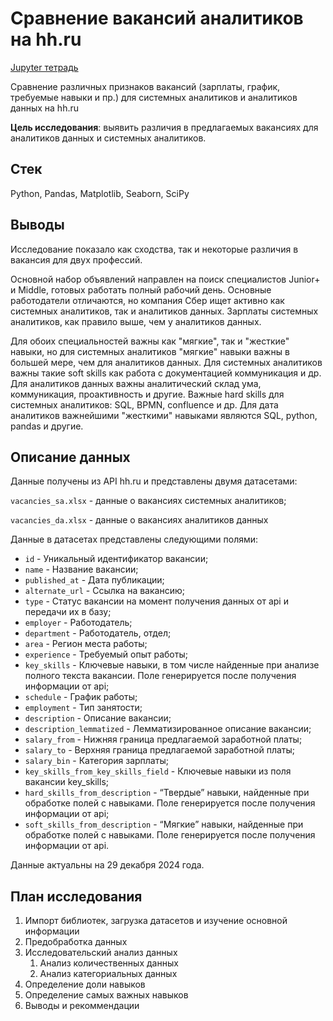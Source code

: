 # Сравнение вакансий аналитиков на hh.ru
[Jupyter тетрадь](https://github.com/Ilya-Tischenko/Projects/blob/main/%D0%A1%D1%80%D0%B0%D0%B2%D0%BD%D0%B5%D0%BD%D0%B8%D0%B5%20%D0%B2%D0%B0%D0%BA%D0%B0%D0%BD%D1%81%D0%B8%D0%B9%20%D0%B0%D0%BD%D0%B0%D0%BB%D0%B8%D1%82%D0%B8%D0%BA%D0%BE%D0%B2%20%D0%BD%D0%B0%20hh.ru/%D0%90%D0%BD%D0%B0%D0%BB%D0%B8%D0%B7%20%D0%B2%D0%B0%D0%BA%D0%B0%D0%BD%D1%81%D0%B8%D0%B9%20%D0%B0%D0%BD%D0%B0%D0%BB%D0%B8%D1%82%D0%B8%D0%BA%D0%BE%D0%B2%20%D0%BD%D0%B0%20hh.ru.ipynb)

Сравнение различных признаков вакансий (зарплаты, график, требуемые навыки и пр.) для системных аналитиков и аналитиков данных на hh.ru

**Цель исследования**: выявить различия в предлагаемых вакансиях для аналитиков данных и системных аналитиков.

## Стек
Python, Pandas, Matplotlib, Seaborn, SciPy

## Выводы
Исследование показало как сходства, так и некоторые различия в вакансия для двух профессий.

Основной набор объявлений направлен на поиск специалистов Junior+ и Middle, готовых работать полный рабочий день. Основные работодатели отличаются, но компания Сбер ищет активно как системных аналитиков, так и аналитиков данных.
Зарплаты системных аналитиков, как правило выше, чем у аналитиков данных. 

Для обоих специальностей важны как "мягкие", так и "жесткие" навыки, но для системных аналитиков "мягкие" навыки важны в большей мере, чем для аналитиков данных. 
Для системных аналитиков важны такие soft skills как работа с документацией коммуникация и др. 
Для аналитиков данных важны аналитический склад ума, коммуникация, проактивность и другие. 
Важные hard skills для системных аналитиков: SQL, BPMN, confluence и др. 
Для дата аналитиков важнейшими "жесткими" навыками являются SQL, python, pandas и другие.

## Описание данных
Данные получены из API hh.ru и представлены двумя датасетами:

`vacancies_sa.xlsx` - данные о вакансиях системных аналитиков;

`vacancies_da.xlsx` - данные о вакансиях аналитиков данных

Данные в датасетах представлены следующими полями:
* `id` - Уникальный идентификатор вакансии;
* `name` - Название вакансии;
* `published_at` - Дата публикации;
* `alternate_url` - Ссылка на вакансию;
* `type` - Статус вакансии на момент получения данных от api и передачи
их в базу;
* `employer` - Работодатель;
* `department` - Работодатель, отдел;
* `area` - Регион места работы;
* `experience` - Требуемый опыт работы;
* `key_skills` - Ключевые навыки, в том числе найденные при анализе
полного текста вакансии. Поле генерируется после получения
информации от api;
* `schedule` - График работы;
* `employment` - Тип занятости;
* `description` - Описание вакансии;
* `description_lemmatized` - Лемматизированное описание вакансии;
* `salary_from` - Нижняя граница предлагаемой заработной платы;
* `salary_to` - Верхняя граница предлагаемой заработной платы;
* `salary_bin` - Категория зарплаты;
* `key_skills_from_key_skills_field` - Ключевые навыки из поля вакансии
key_skills;
* `hard_skills_from_description` - “Твердые” навыки, найденные при
обработке полей с навыками. Поле генерируется после получения
информации от api;
* `soft_skills_from_description` - “Мягкие” навыки,
найденные при обработке полей с навыками. Поле генерируется после
получения информации от api.

Данные актуальны на 29 декабря 2024 года.

## План исследования
1. Импорт библиотек, загрузка датасетов и изучение основной информации
2. Предобработка данных
3. Исследовательский анализ данных
    1. Анализ количественных данных
    2. Анализ категориальных данных
4. Определение доли навыков
5. Определение самых важных навыков
6. Выводы и рекоммендации


